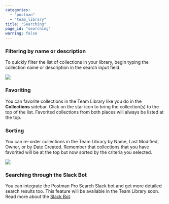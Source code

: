 ```yaml
---
categories:
  - "postman"
  - "team_library"
title: "Searching"
page_id: "searching"
warning: false
---
```


### Filtering by name or description

To quickly filter the list of collections in your library, begin typing the collection name or description in the search input field.

![](https://s3.amazonaws.com/postman-static-getpostman-com/postman-docs/58788836.png)

### Favoriting

You can favorite collections in the Team Library like you do in the **Collections** sidebar. Click on the star icon to bring the collection(s) to the top of the list. Favorited collections from both places will always be listed at the top.

### Sorting

You can re-order collections in the Team Library by Name, Last Modified, Owner, or by Date Created. Remember that collections that you have favorited will be at the top but now sorted by the criteria you selected.

![](https://s3.amazonaws.com/postman-static-getpostman-com/postman-docs/58789037.png)

### Searching through the Slack Bot

You can integrate the Postman Pro Search Slack bot and get more detailed search results too. This feature will be available in the Team Library soon. Read more about the [Slack Bot](http://blog.getpostman.com/2015/09/24/api-integrations-using-postman-building-a-slack-channel-bot/).